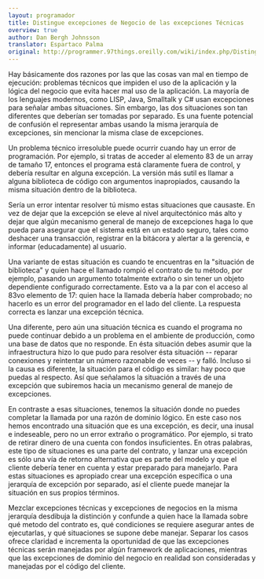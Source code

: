 ```yaml
---
layout: programador
title: Distingue excepciones de Negocio de las excepciones Técnicas
overview: true
author: Dan Bergh Johnsson
translator: Espartaco Palma
original: http://programmer.97things.oreilly.com/wiki/index.php/Distinguish_Business_Exceptions_from_Technical
---
```


Hay básicamente dos razones por las que las cosas van mal en tiempo de ejecución: problemas técnicos que impiden el uso de la aplicación y la lógica del negocio que evita hacer mal uso de la aplicación. La mayoría de los lenguajes modernos, como LISP, Java, Smalltalk y C# usan excepciones para señalar ambas situaciones. Sin embargo, las dos situaciones son tan diferentes que deberían ser tomadas por separado. Es una fuente potencial de confusión el representar ambas usando la misma jerarquía de excepciones, sin mencionar la misma clase de excepciones.

Un problema técnico irresoluble puede ocurrir cuando hay un error de programación. Por ejemplo, si tratas de acceder al elemento 83 de un array de tamaño 17, entonces el programa está claramente fuera de control, y debería resultar en alguna excepción. La versión más sutil es llamar a alguna biblioteca de código con argumentos inapropiados, causando la misma situación dentro de la biblioteca.

Sería un error intentar resolver tú mismo estas situaciones que causaste. En vez de dejar que la excepción se eleve al nivel arquitectónico más alto y dejar que algún mecanismo general de manejo de excepciones haga lo que pueda para asegurar que el sistema está en un estado seguro, tales como deshacer una transacción, registrar en la bitácora y alertar a la gerencia, e informar (educadamente) al usuario.

Una variante de estas situación es cuando te encuentras en la "situación de biblioteca" y quien hace el llamado rompió el contrato de tu método, por ejemplo, pasando un argumento totalmente extraño o sin tener un objeto dependiente configurado correctamente. Esto va a la par con el acceso al 83vo elemento de 17: quien hace la llamada debería haber comprobado; no hacerlo es un error del programador en el lado del cliente. La respuesta correcta es lanzar una excepción técnica.

Una diferente, pero aún una situación técnica es cuando el programa no puede continuar debido a un problema en el ambiente de producción, como una base de datos que no responde. En ésta situación debes asumir que la infraestructura hizo lo que pudo para resolver ésta situación -- reparar conexiones y reintentar un número razonable de veces -- y falló. Incluso si la causa es diferente, la situación para el código es similar: hay poco que puedas al respecto. Así que señalamos la situación a través de una excepción que subiremos hacia un mecanismo general de manejo de excepciones.

En contraste a esas situaciones, tenemos la situación donde no puedes completar la llamada por una razón de dominio lógico. En este caso nos hemos encontrado una situación que es una excepción, es decir, una inusal e indeseable, pero no un error extraño o programático. Por ejemplo, si trato de retirar dinero de una cuenta con fondos insuficientes. En otras palabras, este tipo de situaciones es una parte del contrato, y lanzar una excepción es sólo una vía de retorno alternativa que es parte del modelo y que el cliente debería tener en cuenta y estar preparado para manejarlo. Para estas situaciones es apropiado crear una excepción específica o una jerarquía de excepción por separado, así el cliente puede manejar la situación en sus propios términos.

Mezclar excepciones técnicas y excepciones de negocios en la misma jerarquía desdibuja la distinción y confunde a quien hace la llamada sobre qué metodo del contrato es, qué condiciones se requiere asegurar antes de ejecutarlas, y qué situaciones se supone debe manejar. Separar los casos ofrece claridad e incrementa la oportunidad de que las excepciones técnicas serán manejadas por algún framework de aplicaciones, mientras que las excepciones de dominio del negocio en realidad son consideradas y manejadas por el código del cliente.

